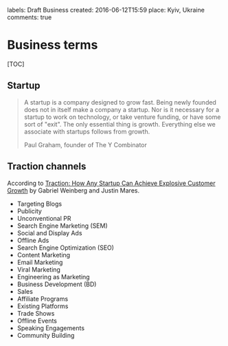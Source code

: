 labels: Draft
        Business
created: 2016-06-12T15:59
place: Kyiv, Ukraine
comments: true

# Business terms

[TOC]

## Startup

> A startup is a company designed to grow fast. Being newly founded does not in itself make a company a startup. Nor is it necessary for a startup to work on technology, or take venture funding, or have some sort of "exit". The only essential thing is growth. Everything else we associate with startups follows from growth.
>
> Paul Graham, founder of The Y Combinator

## Traction channels

According to [Traction: How Any Startup Can Achieve Explosive Customer Growth](https://www.amazon.com/Traction-Startup-Achieve-Explosive-Customer-ebook/dp/B00ZE96ZWY/) by Gabriel Weinberg and Justin Mares.

- Targeting Blogs
- Publicity
- Unconventional PR
- Search Engine Marketing (SEM)
- Social and Display Ads
- Offline Ads
- Search Engine Optimization (SEO)
- Content Marketing
- Email Marketing
- Viral Marketing
- Engineering as Marketing
- Business Development (BD)
- Sales
- Affiliate Programs
- Existing Platforms
- Trade Shows
- Offline Events
- Speaking Engagements
- Community Building
